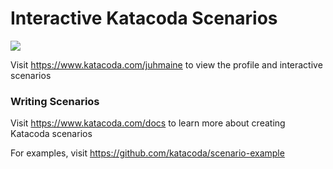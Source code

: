 # Interactive Katacoda Scenarios

[![](http://shields.katacoda.com/katacoda/juhmaine/count.svg)](https://www.katacoda.com/juhmaine "Get your profile on Katacoda.com")

Visit https://www.katacoda.com/juhmaine to view the profile and interactive scenarios

### Writing Scenarios
Visit https://www.katacoda.com/docs to learn more about creating Katacoda scenarios

For examples, visit https://github.com/katacoda/scenario-example
